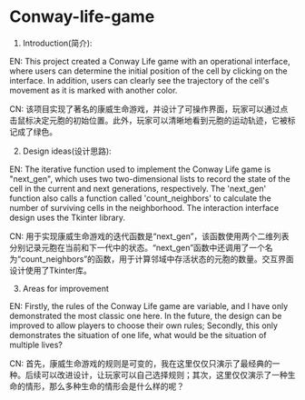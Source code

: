 # Conway-life-game

1) Introduction(简介):

EN: This project created a Conway Life game with an operational interface, where users can determine the initial position of the cell by clicking on the interface. In addition, users can clearly see the trajectory of the cell's movement as it is marked with another color.

CN: 该项目实现了著名的康威生命游戏，并设计了可操作界面，玩家可以通过点击鼠标决定元胞的初始位置。此外，玩家可以清晰地看到元胞的运动轨迹，它被标记成了绿色。

2) Design ideas(设计思路):

EN: The iterative function used to implement the Conway Life game is "next_gen", which uses two two-dimensional lists to record the state of the cell in the current and next generations, respectively. The 'next_gen' function also calls a function called 'count_neighbors' to calculate the number of surviving cells in the neighborhood. The interaction interface design uses the Tkinter library.

CN: 用于实现康威生命游戏的迭代函数是“next_gen”，该函数使用两个二维列表分别记录元胞在当前和下一代中的状态。“next_gen”函数中还调用了一个名为“count_neighbors”的函数，用于计算邻域中存活状态的元胞的数量。交互界面设计使用了Tkinter库。

3) Areas for improvement

EN: Firstly, the rules of the Conway Life game are variable, and I have only demonstrated the most classic one here. In the future, the design can be improved to allow players to choose their own rules; Secondly, this only demonstrates the situation of one life, what would be the situation of multiple lives?

CN: 首先，康威生命游戏的规则是可变的，我在这里仅仅只演示了最经典的一种。后续可以改进设计，让玩家可以自己选择规则；其次，这里仅仅演示了一种生命的情形，那么多种生命的情形会是什么样的呢？
